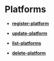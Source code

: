<!-- loioa6d96ec27f61488c9aed7e28fccea323 -->

# Platforms

-   **[register-platform](register-platform-4fe2d10.md "")**  

-   **[update-platform](update-platform-f930dbc.md "")**  

-   **[list-platforms](list-platforms-98f4461.md "")**  

-   **[delete-platform](delete-platform-be41510.md "")**  


